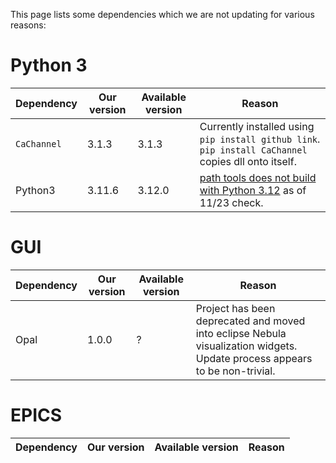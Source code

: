 This page lists some dependencies which we are not updating for various reasons:

# Python 3

| Dependency | Our version | Available version | Reason |
| --- | --- | --- | --- |
| `CaChannel` | 3.1.3 | 3.1.3 | Currently installed using `pip install github link`. `pip install CaChannel` copies dll onto itself. |
| Python3 | 3.11.6 | 3.12.0 | [path tools does not build with Python 3.12](https://github.com/gorakhargosh/pathtools/issues/13) as of 11/23 check. |

# GUI

| Dependency | Our version | Available version | Reason |
| --- | --- | --- | --- |
| Opal| 1.0.0 | ? | Project has been deprecated and moved into eclipse Nebula visualization widgets. Update process appears to be non-trivial. |

# EPICS

| Dependency | Our version | Available version | Reason |
| --- | --- | --- | --- |

